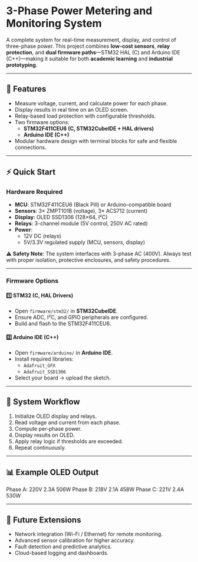 # 3-Phase Power Metering and Monitoring System  

A complete system for real-time measurement, display, and control of three-phase power. This project combines **low-cost sensors**, **relay protection**, and **dual firmware paths**—STM32 HAL (C) and Arduino IDE (C++)—making it suitable for both **academic learning** and **industrial prototyping**.  

---

## 📌 Features
- Measure voltage, current, and calculate power for each phase.  
- Display results in real time on an OLED screen.  
- Relay-based load protection with configurable thresholds.  
- Two firmware options:  
  - **STM32F411CEU6 (C, STM32CubeIDE + HAL drivers)**  
  - **Arduino IDE (C++)**  
- Modular hardware design with terminal blocks for safe and flexible connections.  

---

## ⚡ Quick Start  

### Hardware Required
- **MCU**: STM32F411CEU6 (Black Pill) or Arduino-compatible board  
- **Sensors**: 3× ZMPT101B (voltage), 3× ACS712 (current)  
- **Display**: OLED SSD1306 (128×64, I²C)  
- **Relays**: 3-channel module (5V control, 250V AC rated)  
- **Power**:  
  - 12V DC (relays)  
  - 5V/3.3V regulated supply (MCU, sensors, display)  

⚠️ **Safety Note**: The system interfaces with 3-phase AC (400V). Always test with proper isolation, protective enclosures, and safety procedures.  

---

### Firmware Options  

#### 1️⃣ STM32 (C, HAL Drivers)  
- Open `firmware/stm32/` in **STM32CubeIDE**.  
- Ensure ADC, I²C, and GPIO peripherals are configured.  
- Build and flash to the STM32F411CEU6.  

#### 2️⃣ Arduino IDE (C++)  
- Open `firmware/arduino/` in **Arduino IDE**.  
- Install required libraries:  
  - `Adafruit_GFX`  
  - `Adafruit_SSD1306`  
- Select your board → upload the sketch.  

---

## 🔄 System Workflow
1. Initialize OLED display and relays.  
2. Read voltage and current from each phase.  
3. Compute per-phase power.  
4. Display results on OLED.  
5. Apply relay logic if thresholds are exceeded.  
6. Repeat continuously.  

---

## 📊 Example OLED Output
Phase A: 220V 2.3A 506W
Phase B: 218V 2.1A 458W
Phase C: 221V 2.4A 530W

---

## 🚀 Future Extensions
- Network integration (Wi-Fi / Ethernet) for remote monitoring.  
- Advanced sensor calibration for higher accuracy.  
- Fault detection and predictive analytics.  
- Cloud-based logging and dashboards.  
